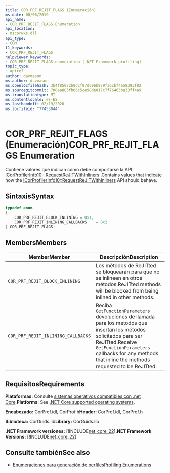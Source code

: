 ```yaml
---
title: COR_PRF_REJIT_FLAGS (Enumeración)
ms.date: 08/06/2019
api_name:
- COR_PRF_REJIT_FLAGS Enumeration
api_location:
- mscorwks.dll
api_type:
- COM
f1_keywords:
- COR_PRF_REJIT_FLAGS
helpviewer_keywords:
- COR_PRF_REJIT_FLAGS enumeration [.NET Framework profiling]
topic_type:
- apiref
author: davmason
ms.author: davmason
ms.openlocfilehash: 3b4f85072b9dcf87d696b979fa6cbf4e59393f82
ms.sourcegitcommit: 700ea803fb06c5ce98de017c7f76463ba33ff4a9
ms.translationtype: MT
ms.contentlocale: es-ES
ms.lasthandoff: 02/19/2020
ms.locfileid: "77453044"
---
```

# <a name="cor_prf_rejit_flags-enumeration"></a><span data-ttu-id="dbc3f-102">COR_PRF_REJIT_FLAGS (Enumeración)</span><span class="sxs-lookup"><span data-stu-id="dbc3f-102">COR_PRF_REJIT_FLAGS Enumeration</span></span>
<span data-ttu-id="dbc3f-103">Contiene valores que indican cómo debe comportarse la API [ICorProfilerInfo10:: RequestReJITWithInliners](icorprofilerinfo10-requestrejitwithinliners-method.md) .</span><span class="sxs-lookup"><span data-stu-id="dbc3f-103">Contains values that indicate how the [ICorProfilerInfo10::RequestReJITWithInliners](icorprofilerinfo10-requestrejitwithinliners-method.md) API should behave.</span></span>  
  
## <a name="syntax"></a><span data-ttu-id="dbc3f-104">Sintaxis</span><span class="sxs-lookup"><span data-stu-id="dbc3f-104">Syntax</span></span>  
  
```cpp  
typedef enum  
{      
    COR_PRF_REJIT_BLOCK_INLINING = 0x1,
    COR_PRF_REJIT_INLINING_CALLBACKS    = 0x2
} COR_PRF_REJIT_FLAGS;  
```  
  
## <a name="members"></a><span data-ttu-id="dbc3f-105">Members</span><span class="sxs-lookup"><span data-stu-id="dbc3f-105">Members</span></span>  
  
|<span data-ttu-id="dbc3f-106">Member</span><span class="sxs-lookup"><span data-stu-id="dbc3f-106">Member</span></span>|<span data-ttu-id="dbc3f-107">Descripción</span><span class="sxs-lookup"><span data-stu-id="dbc3f-107">Description</span></span>|  
|------------|-----------------|  
|`COR_PRF_REJIT_BLOCK_INLINING`| <span data-ttu-id="dbc3f-108">Los métodos de ReJITted se bloquearán para que no se inlineen en otros métodos.</span><span class="sxs-lookup"><span data-stu-id="dbc3f-108">ReJITted methods will be blocked from being inlined in other methods.</span></span> |  
|`COR_PRF_REJIT_INLINING_CALLBACKS`| <span data-ttu-id="dbc3f-109">Reciba `GetFunctionParameters` devoluciones de llamada para los métodos que insertan los métodos solicitados para ser ReJITted.</span><span class="sxs-lookup"><span data-stu-id="dbc3f-109">Receive `GetFunctionParameters` callbacks for any methods that inline the methods requested to be ReJITted.</span></span> |  

## <a name="requirements"></a><span data-ttu-id="dbc3f-110">Requisitos</span><span class="sxs-lookup"><span data-stu-id="dbc3f-110">Requirements</span></span>  
 <span data-ttu-id="dbc3f-111">**Plataformas:** Consulte [sistemas operativos compatibles con .net Core](../../../core/install/dependencies.md?pivots=os-windows).</span><span class="sxs-lookup"><span data-stu-id="dbc3f-111">**Platforms:** See [.NET Core supported operating systems](../../../core/install/dependencies.md?pivots=os-windows).</span></span>  
  
 <span data-ttu-id="dbc3f-112">**Encabezado:** CorProf.idl, CorProf.h</span><span class="sxs-lookup"><span data-stu-id="dbc3f-112">**Header:** CorProf.idl, CorProf.h</span></span>  
  
 <span data-ttu-id="dbc3f-113">**Biblioteca:** CorGuids.lib</span><span class="sxs-lookup"><span data-stu-id="dbc3f-113">**Library:** CorGuids.lib</span></span>  
  
 <span data-ttu-id="dbc3f-114">**.NET Framework versiones:** [!INCLUDE[net_core_22](../../../../includes/net-core-22-md.md)]</span><span class="sxs-lookup"><span data-stu-id="dbc3f-114">**.NET Framework Versions:** [!INCLUDE[net_core_22](../../../../includes/net-core-22-md.md)]</span></span> 
  
## <a name="see-also"></a><span data-ttu-id="dbc3f-115">Consulte también</span><span class="sxs-lookup"><span data-stu-id="dbc3f-115">See also</span></span>

- [<span data-ttu-id="dbc3f-116">Enumeraciones para generación de perfiles</span><span class="sxs-lookup"><span data-stu-id="dbc3f-116">Profiling Enumerations</span></span>](profiling-enumerations.md)
